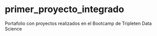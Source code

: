 # primer_proyecto_integrado
Portafolio con proyectos realizados en el Bootcamp de Tripleten Data Science
